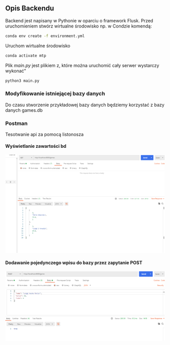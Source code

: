 ## Opis Backendu
Backend jest napisany w Pythonie w oparciu o framework Flusk.
Przed uruchomieniem stwórz wirtualne środowisko np. w Condzie komendą:

```bash
conda env create -f environment.yml
```
Uruchom wirtualne środowisko
```bash
conda activate mtp
```
Plik *main.py* jest plikiem z, które można uruchomić cały serwer wystarczy wykonać"
```bash
python3 main.py
```
### Modyfikowanie istniejącej bazy danych
Do czasu stworzenie przykładowej bazy danych będziemy korzystać z bazy danych games.db 
### Postman 
Tesotwanie api za pomocą listonosza
#### Wyświetlanie zawartości bd
![Screenshot](images/get.png)

#### Dodawanie pojedynczego wpisu do bazy przez zapytanie POST
![Screenshot](images/post.png)

